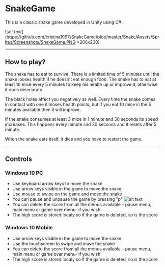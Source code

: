 # SnakeGame
This is a classic snake game developed in Unity using C#.

![alt text](https://github.com/cristina1997/SnakeGame/blob/master/Snake/Assets/Sprites/Screenshots/SnakeGame.PNG =200x200)


***


## How to play?
The snake has to eat to survive. There is a limited time of 5 minutes until the snake looses health if he doesn't eat enough food. The snake has to eat at least 10 mice every 5 minutes to keep his health up or improve it, otherwise it does deteriorate.

The black holes affect you negatively as well. Every time the snake comes in contact with one it looses health points, but if you eat 10 mice in the 5 minutes available then it will improve.

If the snake consumes at least 3 mice in 1 minute and 30 seconds its speed increases. This happens every minute and 30 seconds and it resets after 5 minute.

When the snake eats itself, it dies and you have to restart the game.


***

## Controls
### Windows 10 PC

* Use keyboard arrow keys to move the snake
* Use arrow keys visible in the game to move the snake
* Use mouse to swipe on the game and move the snake
* You can pause and unpause the game by pressing "p"
![alt text](https://github.com/cristina1997/SnakeGame/blob/master/Snake/Assets/Sprites/Screenshots/PauseMenuScreenshot.PNG)
* You can delete the score from all the menus available - pause menu, main menu or game over menu- if you wish
* The high score is stored localy so if the game is deleted, so is the score

### Windows 10 Mobile

* Use arrow keys visible in the game to move the snake
* Use the touchscreen to swipe and move the snake
* You can delete the score from all the menus available - pause menu, main menu or game over menu- if you wish
* The high score is stored localy so if the game is deleted, so is the score
